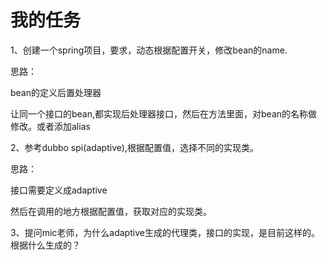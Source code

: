 # 我的任务

1、创建一个spring项目，要求，动态根据配置开关，修改bean的name.	

思路：

bean的定义后置处理器

让同一个接口的bean,都实现后处理器接口，然后在方法里面，对bean的名称做修改。或者添加alias



2、参考dubbo spi(adaptive),根据配置值，选择不同的实现类。

思路：

接口需要定义成adaptive

然后在调用的地方根据配置值，获取对应的实现类。

3、提问mic老师，为什么adaptive生成的代理类，接口的实现，是目前这样的。根据什么生成的？

